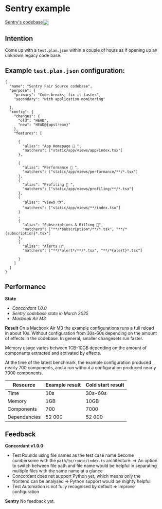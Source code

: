 # Sentry example

[Sentry's codebase](https://github.com/getsentry/sentry)<img src="https://github.githubassets.com/assets/GitHub-Mark-ea2971cee799.png" valign="middle" width="20" height="20">

## Intention

Come up with a `test.plan.json` within a couple of hours as if opening up an unknown legacy code base.


## Example `test.plan.json` configuration:

```
{
  "name": "Sentry Fair Source codebase",
  "purpose": {
    "primary": "Code breaks, fix it faster",
    "secondary": "with application monitoring"

  },
  "config": {
    "changes": {
      "old": "HEAD",
      "new": "HEAD@{upstream}"
    },
    "features": [

      {
        "alias": "App Homepage 👋 ",
        "matchers": ["static/app/views/app/index.tsx"]
      },

      {
        "alias": "Performance 🚀 ",
        "matchers": ["static/app/views/performance/**/*.tsx"]
      },
      {
        "alias": "Profiling 🔬 ",
        "matchers": ["static/app/views/profiling/**/*.tsx"]
      },
      {
        "alias": "Views 📺",
        "matchers": ["static/app/views/**/index.tsx"]
      }
      ,
      {
        "alias": "Subscriptions & Billing 🏦",
        "matchers": ["**/*subscription*/**/*.tsx", "**/*{subscription}*.tsx"]
      },
      {
        "alias": "Alerts 🚨",
        "matchers": ["**/*alert*/**/*.tsx", "**/*{alert}*.tsx"]

      }
    ]
  }
}
```

## Performance

**State**
- _Concordant 1.0.0_
- _Sentry codebase state in March 2025_
- _Macbook Air M3_

**Result**
On a Macbook Air M3 the example configurations runs a full reload in about 10s. Without configuration from 30s-60s depending on the amount of effects in the codebase. In general, smaller changesets run faster.

Memory usage varies between 1GB-10GB depending on the amount of components extracted and activated by effects. 

At the time of the latest benchmark, the example configuration produced nearly 700 components, and a run without a configuration produced nearly 7000 components.


| Resource      | Example result | Cold start result |
| ------------- | -------------- | ----------------- |
| Time          | 10s            | 30s-60s           |
| Memory        | 1GB            | 10GB              |
| Components    | 700            | 7000              |
| Dependencies  | 52 000         | 52 000            |



## Feedback

**Concordant v1.0.0**
- Test Rounds using file names as the test case name become cumbersome with the `path/to/route/index.ts` architecture. => An option to switch between file path and file name would be helpful in separating multiple files with the same name at a glance
- Concordant does not support Python yet, which means only the frontend can be analysed => Python support would be mighty helpful
- Test Automation is not fully recognised by default => Improve configuration 

**Sentry**
No feedback yet.
